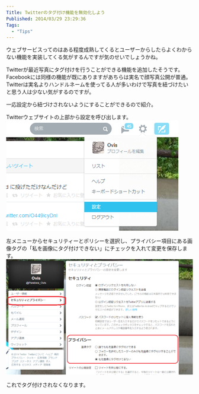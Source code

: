 ```yaml
---
Title: Twitterのタグ付け機能を無効化しよう
Published: 2014/03/29 23:29:36
Tags:
  - "Tips"
---
```

ウェブサービスってのはある程度成熟してくるとユーザーからしたらよくわからない機能を実装してくる気がするんですが気のせいでしょうかね。

Twitterが最近写真にタグ付けを行うことができる機能を追加したそうです。  
Facebookには同様の機能が既にありますがあちらは実名で顔写真公開が普通。Twitterは実名よりハンドルネームを使ってる人が多いわけで写真を紐づけたいと思う人は少ない気がするのですが。

一応設定から紐づけされないようにすることができるので紹介。

Twitterウェブサイトの上部から設定を呼び出します。
![](20140329231150.png) 

左メニューからセキュリティーとポリシーを選択し、プライバシー項目にある画像タグの「私を画像にタグ付けできない」にチェックを入れて変更を保存します。
![](20140329232912.png) 

これでタグ付けされなくなります。